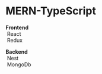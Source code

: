 # MERN-TypeScript

**Frontend**<br>
&nbsp;React<br>
&nbsp;Redux<br>

**Backend**<br>
&nbsp;Nest<br>
&nbsp;MongoDb

